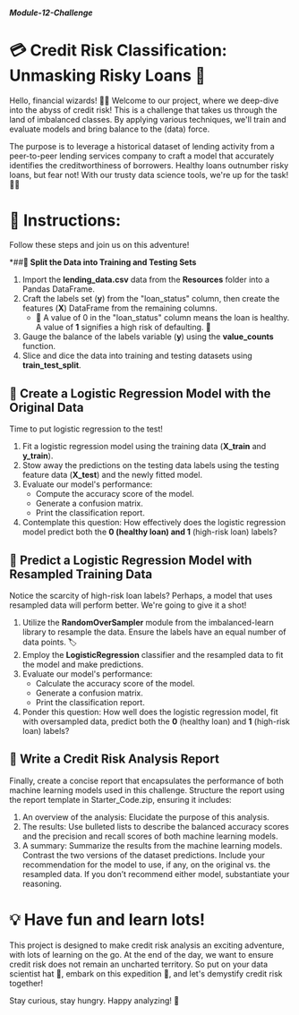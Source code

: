##### Module-12-Challenge

# **💳 Credit Risk Classification: Unmasking Risky Loans 💼**
Hello, financial wizards! 🧙‍♂️ Welcome to our project, where we deep-dive into the abyss of credit risk! This is a challenge that takes us through the land of imbalanced classes. By applying various techniques, we'll train and evaluate models and bring balance to the (data) force.

The purpose is to leverage a historical dataset of lending activity from a peer-to-peer lending services company to craft a model that accurately identifies the creditworthiness of borrowers. Healthy loans outnumber risky loans, but fear not! With our trusty data science tools, we're up for the task! 🦸‍♀️


# **🧭 Instructions:**
Follow these steps and join us on this adventure!

*##**🚂 Split the Data into Training and Testing Sets**

1. Import the **lending_data.csv** data from the **Resources** folder into a Pandas DataFrame.
2. Craft the labels set (**y**) from the "loan_status" column, then create the features (**X**) DataFrame from the remaining columns.
   - 🚨 A value of 0 in the "loan_status" column means the loan is healthy. A value of **1** signifies a high risk of defaulting. 🚨
3. Gauge the balance of the labels variable (**y**) using the **value_counts** function.
4. Slice and dice the data into training and testing datasets using **train_test_split**.

## **🧪 Create a Logistic Regression Model with the Original Data**
Time to put logistic regression to the test!

1. Fit a logistic regression model using the training data (**X_train** and **y_train**).
2. Stow away the predictions on the testing data labels using the testing feature data (**X_test**) and the newly fitted model.
3. Evaluate our model's performance:
   - Compute the accuracy score of the model.
   - Generate a confusion matrix.
   - Print the classification report.
4. Contemplate this question: How effectively does the logistic regression model predict both the **0 **(healthy loan) and** 1** (high-risk loan) labels?

## **🔄 Predict a Logistic Regression Model with Resampled Training Data**
Notice the scarcity of high-risk loan labels? Perhaps, a model that uses resampled data will perform better. We're going to give it a shot!

1. Utilize the **RandomOverSampler** module from the imbalanced-learn library to resample the data. Ensure the labels have an equal number of data points. 🏷️
2. Employ the **LogisticRegression** classifier and the resampled data to fit the model and make predictions.
3. Evaluate our model's performance:
   - Calculate the accuracy score of the model.
   - Generate a confusion matrix.
   - Print the classification report.
4. Ponder this question: How well does the logistic regression model, fit with oversampled data, predict both the **0** (healthy loan) and **1** (high-risk loan) labels?

## **📝 Write a Credit Risk Analysis Report**
Finally, create a concise report that encapsulates the performance of both machine learning models used in this challenge. Structure the report using the report template in Starter_Code.zip, ensuring it includes:

1. An overview of the analysis: Elucidate the purpose of this analysis.
2. The results: Use bulleted lists to describe the balanced accuracy scores and the precision and recall scores of both machine learning models.
3. A summary: Summarize the results from the machine learning models. Contrast the two versions of the dataset predictions. Include your recommendation for the model to use, if any, on the original vs. the resampled data. If you don’t recommend either model, substantiate your reasoning.

# **💡 Have fun and learn lots!**
This project is designed to make credit risk analysis an exciting adventure, with lots of learning on the go. At the end of the day, we want to ensure credit risk does not remain an uncharted territory. So put on your data scientist hat 🎩, embark on this expedition 🚀, and let's demystify credit risk together!

Stay curious, stay hungry. Happy analyzing! 🎉